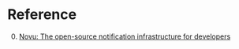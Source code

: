# Reference

0. [Novu: The open-source notification infrastructure for developers](https://github.com/novuhq/novu)

